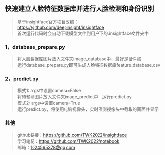 ## 快速建立人脸特征数据库并进行人脸检测和身份识别
>基于insightface官方项目改编：https://github.com/deepinsight/insightface  
>首次运行代码时会自动下载模型文件到用户下的.insightface文件夹中  
### 1，database_prepare.py
>将人脸数据库图片放入文件夹image_database中，最好是证件照  
>运行database_prepare.py即可生成人脸特征数据库feature_database.csv
### 2，predict.py
>模式1: args中设置camera=False  
>将待预测图片放入文件夹image_predict中，运行predict.py  
>模式2: args中设置camera=True  
>运行predict.py，将使用电脑视像头，实时预测视像头中截取的画面并显示
### 其他
>github链接：https://github.com/TWK2022/insightface  
>学习笔记：https://github.com/TWK2022/notebook  
>邮箱：1024565378@qq.com
